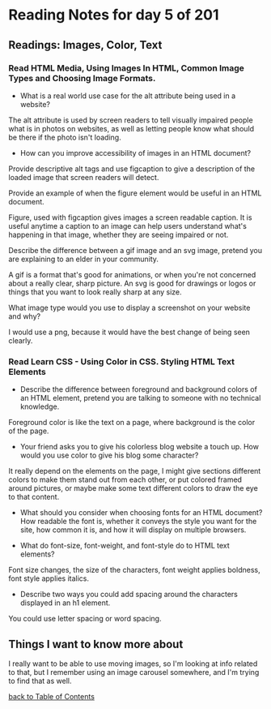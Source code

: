 # Reading Notes for day 5 of 201

## Readings: Images, Color, Text

### Read HTML Media, Using Images In HTML, Common Image Types and Choosing Image Formats.

- What is a real world use case for the alt attribute being used in a website?

The alt attribute is used by screen readers to tell visually impaired people what is in photos on websites, as well as letting people know what should be there if the photo isn't loading.

- How can you improve accessibility of images in an HTML document?

 Provide descriptive alt tags and use figcaption to give a description of the loaded image that screen readers will detect.

Provide an example of when the figure element would be useful in an HTML document.

Figure, used with figcaption gives images a screen readable caption. It is useful anytime a caption to an image can help users understand what's happening in that image, whether they are seeing impaired or not.

Describe the difference between a gif image and an svg image, pretend you are explaining to an elder in your community.

A gif is a format that's good for animations, or when you're not concerned about a really clear, sharp picture. An svg is good for drawings or logos or things that you want to look really sharp at any size.

What image type would you use to display a screenshot on your website and why?

I would use a png, because it would have the best change of being seen clearly.

### Read Learn CSS - Using Color in CSS. Styling HTML Text Elements

- Describe the difference between foreground and background colors of an HTML element, pretend you are talking to someone with no technical knowledge.

Foreground color is like the text on a page, where background is the color of the page. 

- Your friend asks you to give his colorless blog website a touch up. How would you use color to give his blog some character?

It really depend on the elements on the page, I might give sections different colors to make them stand out from each other, or put colored framed around pictures, or maybe make some text different colors to draw the eye to that content.

- What should you consider when choosing fonts for an HTML document?
How readable the font is, whether it conveys the style you want for the site, how common it is, and how it will display on multiple browsers.

- What do font-size, font-weight, and font-style do to HTML text elements?

Font size changes, the size of the characters, font weight applies boldness, font style applies italics.

- Describe two ways you could add spacing around the characters displayed in an h1 element.

You could use letter spacing or word spacing.

## Things I want to know more about

I really want to be able to use moving images, so I'm looking at info related to that, but I remember using an image carousel somewhere, and I'm trying to find that as well.

[back to Table of Contents](./README.md)
